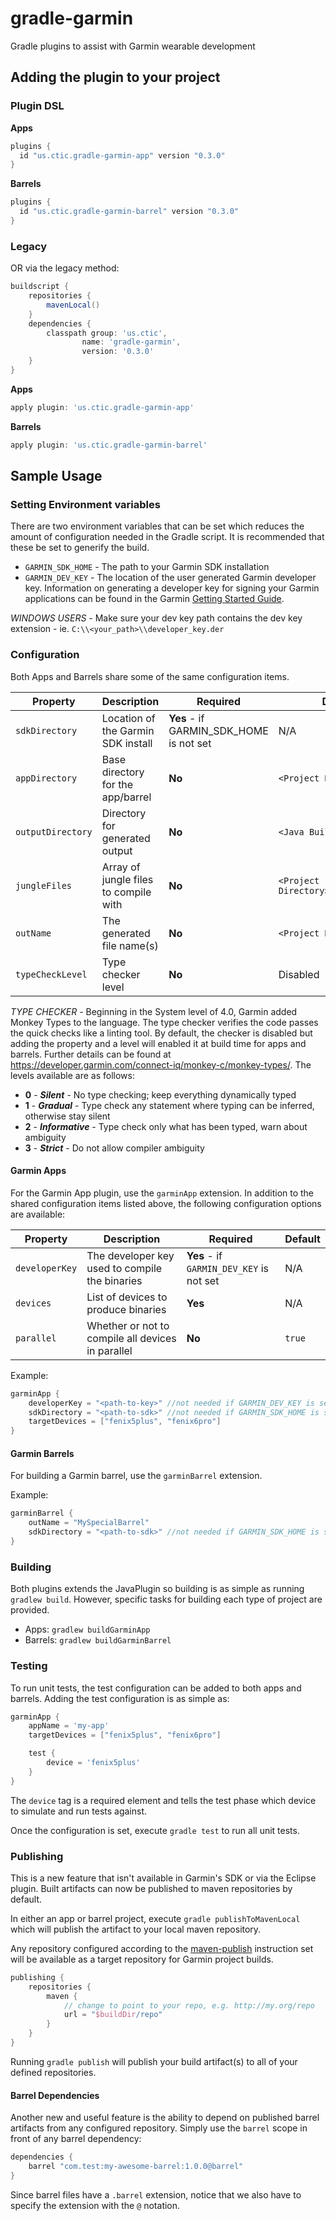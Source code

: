 # gradle-garmin

Gradle plugins to assist with Garmin wearable development

## Adding the plugin to your project
### Plugin DSL
**Apps**
```groovy
plugins {
  id "us.ctic.gradle-garmin-app" version "0.3.0"
}
```
**Barrels**

```groovy
plugins {
  id "us.ctic.gradle-garmin-barrel" version "0.3.0"
}
```

### Legacy
OR via the legacy method:
```groovy
buildscript {
    repositories {
        mavenLocal()
    }
    dependencies {
        classpath group: 'us.ctic',
                name: 'gradle-garmin',
                version: '0.3.0'
    }
}
```

**Apps**
```groovy
apply plugin: 'us.ctic.gradle-garmin-app'
```

**Barrels**
```groovy
apply plugin: 'us.ctic.gradle-garmin-barrel' 
```

## Sample Usage

### Setting Environment variables
There are two environment variables that can be set which reduces the amount of configuration needed in the Gradle 
script. It is recommended that these be set to generify the build.

* `GARMIN_SDK_HOME` - The path to your Garmin SDK installation
* `GARMIN_DEV_KEY` - The location of the user generated Garmin developer key. Information on generating a developer key
for signing your Garmin applications can be found in the Garmin [Getting Started Guide](https://developer.garmin.com/connect-iq/programmers-guide/getting-started).

*WINDOWS USERS* - Make sure your dev key path contains the dev key extension - ie. `C:\\<your_path>\\developer_key.der`
### Configuration
Both Apps and Barrels share some of the same configuration items.

| Property      | Description  | Required      | Default  |
| ------------- | ------------- | ------------- | ------------ |
| `sdkDirectory`  | Location of the Garmin SDK install   | **Yes** - if GARMIN_SDK_HOME is not set | N/A
| `appDirectory`  | Base directory for the app/barrel      |   **No** | `<Project Directory>`
| `outputDirectory` | Directory for generated output     |    **No** | `<Java Build Directory>`
| `jungleFiles` | Array of jungle files to compile with    |    **No** | `<Project Directory>/monkey.jungle`
| `outName` | The generated file name(s)     |    **No** | `<Project Name>`
| `typeCheckLevel` | Type checker level |    **No** | Disabled

*TYPE CHECKER* - Beginning in the System level of 4.0, Garmin added Monkey Types to the language. The type checker 
verifies the code passes the quick checks like a linting tool. By default, the checker is disabled but adding the 
property and a level will enabled it at build time for apps and barrels. Further details can be found at
https://developer.garmin.com/connect-iq/monkey-c/monkey-types/. The levels available are as follows:
* **0** - ***Silent*** - No type checking; keep everything dynamically typed
* **1** - ***Gradual*** - Type check any statement where typing can be inferred, otherwise stay silent 
* **2** - ***Informative*** - Type check only what has been typed, warn about ambiguity
* **3** - ***Strict*** - Do not allow compiler ambiguity

#### Garmin Apps

For the Garmin App plugin, use the `garminApp` extension. In addition to the shared configuration items listed above, 
the following configuration options are available:

| Property      | Description  | Required      | Default  |
| ------------- | ------------- | ------------- | ------------ |
| `developerKey`  | The developer key used to compile the binaries  | **Yes** - if `GARMIN_DEV_KEY` is not set | N/A
| `devices`  | List of devices to produce binaries      |   **Yes** | N/A
| `parallel` | Whether or not to compile all devices in parallel     |    **No** | `true`

Example:
```groovy
garminApp {
    developerKey = "<path-to-key>" //not needed if GARMIN_DEV_KEY is set
    sdkDirectory = "<path-to-sdk>" //not needed if GARMIN_SDK_HOME is set
    targetDevices = ["fenix5plus", "fenix6pro"]
}
```

#### Garmin Barrels

For building a Garmin barrel, use the `garminBarrel` extension.

Example:
```groovy
garminBarrel {
    outName = "MySpecialBarrel"
    sdkDirectory = "<path-to-sdk>" //not needed if GARMIN_SDK_HOME is set
}
```

### Building
Both plugins extends the JavaPlugin so building is as simple as running `gradlew build`. However, specific tasks for
building each type of project are provided.

* Apps: `gradlew buildGarminApp`
* Barrels: `gradlew buildGarminBarrel`

### Testing
To run unit tests, the test configuration can be added to both apps and barrels. Adding the test configuration
is as simple as:

```groovy
garminApp {
    appName = 'my-app'
    targetDevices = ["fenix5plus", "fenix6pro"]

    test {
        device = 'fenix5plus'
    }
}
```

The `device` tag is a required element and tells the test phase which device to simulate and run tests against.

Once the configuration is set, execute `gradle test` to run all unit tests.

### Publishing
This is a new feature that isn't available in Garmin's SDK or via the Eclipse plugin. Built artifacts can now be published to 
maven repositories by default.

In either an app or barrel project, execute `gradle publishToMavenLocal` which will publish the artifact to your local
maven repository.

Any repository configured according to the [maven-publish](https://docs.gradle.org/current/userguide/publishing_maven.html#publishing_maven:repositories)
instruction set will be available as a target repository for Garmin project builds.

```groovy
publishing {
    repositories {
        maven {
            // change to point to your repo, e.g. http://my.org/repo
            url = "$buildDir/repo"
        }
    }
}
```
Running `gradle publish` will publish your build artifact(s) to all of your defined repositories. 

#### Barrel Dependencies
Another new and useful feature is the ability to depend on published barrel artifacts from any configured
repository. Simply use the `barrel` scope in front of any barrel dependency:

```groovy
dependencies {
    barrel "com.test:my-awesome-barrel:1.0.0@barrel"
}
```
Since barrel files have a `.barrel` extension, notice that we also have to specify the extension with the `@` notation.